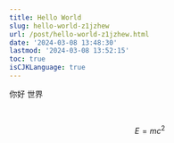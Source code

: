 ```yaml
---
title: Hello World
slug: hello-world-z1jzhew
url: /post/hello-world-z1jzhew.html
date: '2024-03-08 13:48:30'
lastmod: '2024-03-08 13:52:15'
toc: true
isCJKLanguage: true
---
```




你好 世界

‍

$$
E = mc^2
$$

‍
